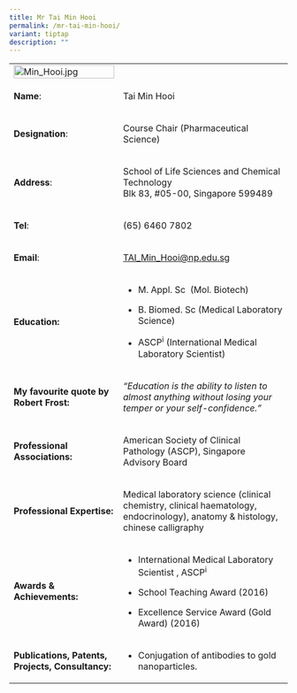 ```yaml
---
title: Mr Tai Min Hooi
permalink: /mr-tai-min-hooi/
variant: tiptap
description: ""
---
```

<table>
<tbody>
<tr>
<td rowspan="1" colspan="1">
<div class="isomer-image-wrapper">
<img style="width: 100%" height="auto" width="100%" alt="Min_Hooi.jpg" src="https://graduation.np.edu.sg/staffdirectory/lsct/PublishingImages/Min_Hooi.jpg">
</div>
</td>
<td rowspan="1" colspan="1">
<p></p>
</td>
</tr>
<tr>
<td rowspan="1" colspan="1">
<p><strong>Name</strong>:&nbsp;&nbsp;&nbsp;&nbsp;&nbsp;&nbsp;&nbsp;&nbsp;&nbsp;&nbsp;&nbsp;&nbsp;&nbsp;&nbsp;&nbsp;&nbsp;&nbsp;&nbsp;&nbsp;&nbsp;&nbsp;&nbsp;&nbsp;&nbsp;&nbsp;</p>
</td>
<td rowspan="1" colspan="1">
<p>​Tai Min Hooi</p>
</td>
</tr>
<tr>
<td rowspan="1" colspan="1">
<p>​<strong>Designation</strong>:</p>
</td>
<td rowspan="1" colspan="1">
<p>Course Chair (Pharmaceutical​​ Science)</p>
</td>
</tr>
<tr>
<td rowspan="1" colspan="1">
<p><strong>Address</strong>: ​</p>
</td>
<td rowspan="1" colspan="1">
<p>School of Life Sciences and Chemical Technology
<br>Blk 83, #05-00, Singapore 599489​</p>
</td>
</tr>
<tr>
<td rowspan="1" colspan="1">
<p><strong>Tel</strong>: &nbsp;&nbsp;&nbsp; ​</p>
</td>
<td rowspan="1" colspan="1">
<p>(65) 6460 7802</p>
</td>
</tr>
<tr>
<td rowspan="1" colspan="1">
<p><strong>Email</strong>: ​</p>
</td>
<td rowspan="1" colspan="1">
<p><a href="mailto:TAI_Min_Hooi@np.edu.sg" rel="noopener noreferrer nofollow" target="_blank">TAI_Min_Hooi@np.edu.sg</a>
</p>
</td>
</tr>
<tr>
<td rowspan="1" colspan="1">
<p><strong>Education:</strong>
</p>
</td>
<td rowspan="1" colspan="1">
<ul data-tight="true" class="tight">
<li>
<p>M. Appl. Sc&nbsp; (Mol. Biotech)</p>
</li>
<li>
<p>B. Biomed. Sc (Medical Laboratory Science)</p>
</li>
<li>
<p>​ASCP<sup>i</sup> (International Medical Laboratory Scientist)</p>
</li>
</ul>
</td>
</tr>
<tr>
<td rowspan="1" colspan="1">
<p><strong>My favourite quote by Robert Frost:</strong>
</p>
</td>
<td rowspan="1" colspan="1">
<p><em>“Education is the ability to listen to almost anything without losing your temper or your self-confidence.”</em>
</p>
</td>
</tr>
<tr>
<td rowspan="1" colspan="1">
<p><strong>Professional Associations:</strong>
</p>
</td>
<td rowspan="1" colspan="1">
<p>​American Society of Clinical Pathology (ASCP), Singapore Advisory Board</p>
</td>
</tr>
<tr>
<td rowspan="1" colspan="1">
<p><strong>Professional Expertise​:</strong>
</p>
</td>
<td rowspan="1" colspan="1">
<p>Medical laboratory science (clinical chemistry, clinical haematology,
endocrinology), anatomy &amp; histology, chinese calligraphy</p>
</td>
</tr>
<tr>
<td rowspan="1" colspan="1">
<p><strong>Awards &amp; Achievements​:</strong>
</p>
</td>
<td rowspan="1" colspan="1">
<ul data-tight="true" class="tight">
<li>
<p>International Medical Laboratory Scientist , ASCP<sup>i</sup>
</p>
</li>
<li>
<p>School Teaching Award (2016)</p>
</li>
<li>
<p>​​Excellence Service Award (Gold Award) (2016)&nbsp;</p>
</li>
</ul>
</td>
</tr>
<tr>
<td rowspan="1" colspan="1">
<p><strong>Publications, Patents, Projects, Consultancy:</strong>
</p>
</td>
<td rowspan="1" colspan="1">
<ul data-tight="true" class="tight">
<li>
<p>​Conjugation of antibodies to gold nanoparticles.</p>
</li>
</ul>
</td>
</tr>
</tbody>
</table>
<p></p>